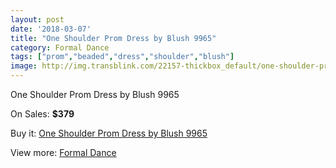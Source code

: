 ```yaml
---
layout: post
date: '2018-03-07'
title: "One Shoulder Prom Dress by Blush 9965"
category: Formal Dance
tags: ["prom","beaded","dress","shoulder","blush"]
image: http://img.transblink.com/22157-thickbox_default/one-shoulder-prom-dress-by-blush-9965.jpg
---
```

One Shoulder Prom Dress by Blush 9965

On Sales: **$379**
<a href="https://www.transblink.com/en/formal-dance/7033-one-shoulder-prom-dress-by-blush-9965.html"><amp-img layout="responsive" width="600" height="600" src="//img.transblink.com/22157-thickbox_default/one-shoulder-prom-dress-by-blush-9965.jpg" alt="One Shoulder Prom Dress by Blush 9965 0" /></a>
<a href="https://www.transblink.com/en/formal-dance/7033-one-shoulder-prom-dress-by-blush-9965.html"><amp-img layout="responsive" width="600" height="600" src="//img.transblink.com/22161-thickbox_default/one-shoulder-prom-dress-by-blush-9965.jpg" alt="One Shoulder Prom Dress by Blush 9965 1" /></a>
<a href="https://www.transblink.com/en/formal-dance/7033-one-shoulder-prom-dress-by-blush-9965.html"><amp-img layout="responsive" width="600" height="600" src="//img.transblink.com/22160-thickbox_default/one-shoulder-prom-dress-by-blush-9965.jpg" alt="One Shoulder Prom Dress by Blush 9965 2" /></a>
<a href="https://www.transblink.com/en/formal-dance/7033-one-shoulder-prom-dress-by-blush-9965.html"><amp-img layout="responsive" width="600" height="600" src="//img.transblink.com/22159-thickbox_default/one-shoulder-prom-dress-by-blush-9965.jpg" alt="One Shoulder Prom Dress by Blush 9965 3" /></a>
<a href="https://www.transblink.com/en/formal-dance/7033-one-shoulder-prom-dress-by-blush-9965.html"><amp-img layout="responsive" width="600" height="600" src="//img.transblink.com/22158-thickbox_default/one-shoulder-prom-dress-by-blush-9965.jpg" alt="One Shoulder Prom Dress by Blush 9965 4" /></a>

Buy it: [One Shoulder Prom Dress by Blush 9965](https://www.transblink.com/en/formal-dance/7033-one-shoulder-prom-dress-by-blush-9965.html "One Shoulder Prom Dress by Blush 9965")

View more: [Formal Dance](https://www.transblink.com/en/6-formal-dance "Formal Dance")